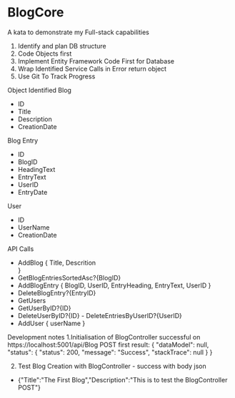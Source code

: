 # BlogCore
A kata to demonstrate my Full-stack capabilities

1. Identify and plan DB structure
2. Code Objects first
3. Implement Entity Framework Code First for Database
4. Wrap Identified Service Calls in Error return object
5. Use Git To Track Progress

Object Identified
Blog
- ID
- Title
- Description
- CreationDate

Blog Entry
- ID
- BlogID
- HeadingText
- EntryText
- UserID
- EntryDate

User
- ID
- UserName
- CreationDate

API Calls
- AddBlog
{
    Title,
    Descrition    
}
- GetBlogEntriesSortedAsc?{BlogID}
- AddBlogEntry
{
    BlogID,
    UserID,
    EntryHeading,
    EntryText,
    UserID
}
- DeleteBlogEntry?{EntryID}
- GetUsers
- GetUserByID?{ID}
- DeleteUserByID?{ID} - DeleteEntriesByUserID?{UserID}
- AddUser
{
    userName
}

Development notes
1.Initialisation of BlogController successful on https://localhost:5001/api/Blog POST
first result: {
    "dataModel": null,
    "status": {
        "status": 200,
        "message": "Success",
        "stackTrace": null
    }
}

2. Test Blog Creation with BlogController - success with body json
 - {"Title":"The First Blog","Description":"This is to test the BlogController POST"}
